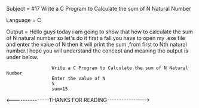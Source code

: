 Subject = #17 Write a C Program to Calculate the sum of N Natural Number


Language = C

Output = Hello guys today i am going to show that how to calculate the sum of N natural number so let's do it first a fall you have to open my .exe file and enter the            value of N then it will print the sum ,from first to Nth natural number.I hope you will understand the concept and meaning the output is under below.


                     Write a C Program to Calculate the sum of N Natural Number
                     Enter the value of N
                     5
                     sum=15
                     
 <---------------THANKS FOR READING--------------->
